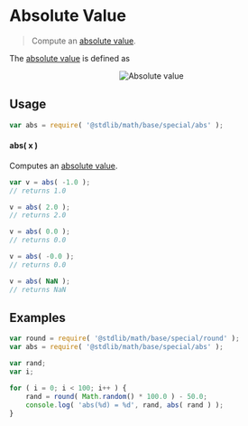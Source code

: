 Absolute Value
===

> Compute an [absolute value][absolute-value].

<!-- <intro> -->
The [absolute value][absolute-value] is defined as

<!-- <equation class="equation" label="eq:absolute_value" align="center" raw="|x| = \begin{cases} x & \textrm{if}\ x \geq 0 \\ -x & \textrm{if}\ x < 0\end{cases}" alt="Absolute value"> -->
<div class="equation" align="center" data-raw-text="|x| = \begin{cases} x &amp; \textrm{if}\ x \geq 0 \\ -x &amp; \textrm{if}\ x < 0\end{cases}" data-equation="eq:absolute_value">
    <img src="https://cdn.rawgit.com/stdlib-js/stdlib/c831dfed27f6a3e0a7b3b11997bd6d536c2f3c71/lib/node_modules/@stdlib/math/base/special/abs/docs/img/abs.svg" alt="Absolute value">
    <br>
</div>

<!-- </equation> -->
<!-- </intro> -->

<!-- <usage> -->
## Usage

``` javascript
var abs = require( '@stdlib/math/base/special/abs' );
```

#### abs( x )

Computes an [absolute value][absolute-value].

``` javascript
var v = abs( -1.0 );
// returns 1.0

v = abs( 2.0 );
// returns 2.0

v = abs( 0.0 );
// returns 0.0

v = abs( -0.0 );
// returns 0.0

v = abs( NaN );
// returns NaN
```

<!-- </usage> -->

<!-- <examples> -->
## Examples

``` javascript
var round = require( '@stdlib/math/base/special/round' );
var abs = require( '@stdlib/math/base/special/abs' );

var rand;
var i;

for ( i = 0; i < 100; i++ ) {
    rand = round( Math.random() * 100.0 ) - 50.0;
    console.log( 'abs(%d) = %d', rand, abs( rand ) );
}
```

<!-- </examples> -->

<!-- <links> -->
[absolute-value]: https://en.wikipedia.org/wiki/Absolute_value
<!-- </links> -->
